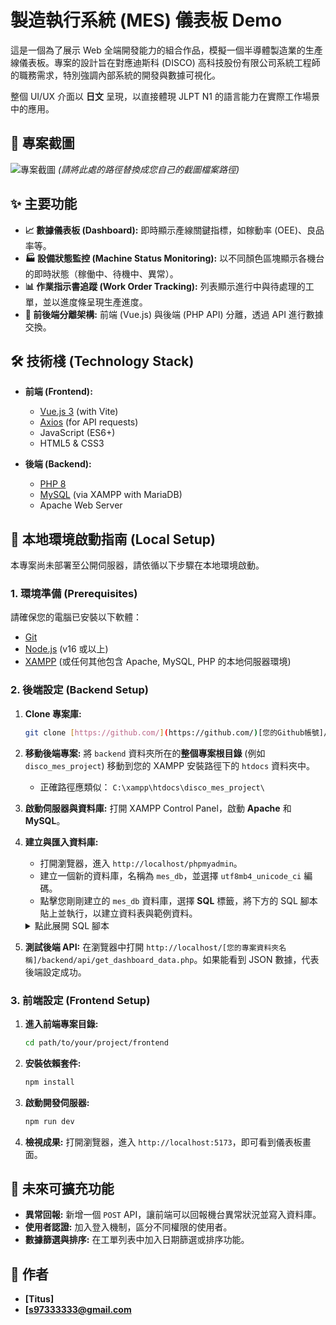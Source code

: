 # 製造執行系統 (MES) 儀表板 Demo

這是一個為了展示 Web 全端開發能力的組合作品，模擬一個半導體製造業的生產線儀表板。專案的設計旨在對應迪斯科 (DISCO) 高科技股份有限公司系統工程師的職務需求，特別強調內部系統的開發與數據可視化。

整個 UI/UX 介面以 **日文** 呈現，以直接體現 JLPT N1 的語言能力在實際工作場景中的應用。

## 📸 專案截圖

![專案截圖](screenshot/dashboard.jpg)
*(請將此處的路徑替換成您自己的截圖檔案路徑)*

## ✨ 主要功能

* **📈 數據儀表板 (Dashboard):** 即時顯示產線關鍵指標，如稼動率 (OEE)、良品率等。
* **🏭 設備狀態監控 (Machine Status Monitoring):** 以不同顏色區塊顯示各機台的即時狀態（稼働中、待機中、異常）。
* **📊 作業指示書追蹤 (Work Order Tracking):** 列表顯示進行中與待處理的工單，並以進度條呈現生產進度。
* **📡 前後端分離架構:** 前端 (Vue.js) 與後端 (PHP API) 分離，透過 API 進行數據交換。

## 🛠️ 技術棧 (Technology Stack)

* **前端 (Frontend):**
    * [Vue.js 3](https://vuejs.org/) (with Vite)
    * [Axios](https://axios-http.com/) (for API requests)
    * JavaScript (ES6+)
    * HTML5 & CSS3

* **後端 (Backend):**
    * [PHP 8](https://www.php.net/)
    * [MySQL](https://www.mysql.com/) (via XAMPP with MariaDB)
    * Apache Web Server

## 🚀 本地環境啟動指南 (Local Setup)

本專案尚未部署至公開伺服器，請依循以下步驟在本地環境啟動。

### 1. 環境準備 (Prerequisites)

請確保您的電腦已安裝以下軟體：
* [Git](https://git-scm.com/)
* [Node.js](https://nodejs.org/) (v16 或以上)
* [XAMPP](https://www.apachefriends.org/index.html) (或任何其他包含 Apache, MySQL, PHP 的本地伺服器環境)

### 2. 後端設定 (Backend Setup)

1.  **Clone 專案庫:**
    ```bash
    git clone [https://github.com/](https://github.com/)[您的Github帳號]/[您的專案庫名稱].git
    ```

2.  **移動後端專案:**
    將 `backend` 資料夾所在的**整個專案根目錄** (例如 `disco_mes_project`) 移動到您的 XAMPP 安裝路徑下的 `htdocs` 資料夾中。
    * 正確路徑應類似： `C:\xampp\htdocs\disco_mes_project\`

3.  **啟動伺服器與資料庫:**
    打開 XAMPP Control Panel，啟動 **Apache** 和 **MySQL**。

4.  **建立與匯入資料庫:**
    * 打開瀏覽器，進入 `http://localhost/phpmyadmin`。
    * 建立一個新的資料庫，名稱為 `mes_db`，並選擇 `utf8mb4_unicode_ci` 編碼。
    * 點擊您剛剛建立的 `mes_db` 資料庫，選擇 **SQL** 標籤，將下方的 SQL 腳本貼上並執行，以建立資料表與範例資料。

    <details>
    <summary>點此展開 SQL 腳本</summary>
    
    ```sql
    CREATE TABLE `machines` (
      `id` int(11) NOT NULL AUTO_INCREMENT,
      `name` varchar(100) COLLATE utf8mb4_unicode_ci NOT NULL COMMENT '機台名稱 (例: Dicer-01)',
      `status` enum('running','idle','error','maintenance') COLLATE utf8mb4_unicode_ci NOT NULL DEFAULT 'idle' COMMENT '狀態',
      `current_work_order_id` int(11) DEFAULT NULL COMMENT '目前執行的工單ID',
      PRIMARY KEY (`id`)
    ) ENGINE=InnoDB DEFAULT CHARSET=utf8mb4 COLLATE=utf8mb4_unicode_ci COMMENT='機台資訊表';

    CREATE TABLE `work_orders` (
      `id` int(11) NOT NULL AUTO_INCREMENT,
      `order_number` varchar(50) COLLATE utf8mb4_unicode_ci NOT NULL COMMENT '工單號碼',
      `product_name` varchar(100) COLLATE utf8mb4_unicode_ci NOT NULL COMMENT '產品名稱',
      `target_quantity` int(11) NOT NULL COMMENT '目標數量',
      `completed_quantity` int(11) NOT NULL DEFAULT 0 COMMENT '完成數量',
      `status` enum('pending','in_progress','completed') COLLATE utf8mb4_unicode_ci NOT NULL DEFAULT 'pending' COMMENT '工單狀態',
      `created_at` timestamp NOT NULL DEFAULT current_timestamp(),
      PRIMARY KEY (`id`),
      UNIQUE KEY `order_number` (`order_number`)
    ) ENGINE=InnoDB DEFAULT CHARSET=utf8mb4 COLLATE=utf8mb4_unicode_ci COMMENT='工單資訊表';

    INSERT INTO `machines` (`id`, `name`, `status`, `current_work_order_id`) VALUES
    (1, '研削盤 GR-01', 'running', 1),
    (2, '切削盤 DC-01', 'idle', NULL),
    (3, '洗浄機 WN-01', 'error', NULL);

    INSERT INTO `work_orders` (`id`, `order_number`, `product_name`, `target_quantity`, `completed_quantity`, `status`, `created_at`) VALUES
    (1, 'WO-20250903-001', 'Ø300mm シリコンウェーハ', 100, 50, 'in_progress', '2025-09-03 17:00:00'),
    (2, 'WO-20250903-002', 'Ø200mm SiC ウェーハ', 50, 0, 'pending', '2025-09-03 17:05:00'),
    (3, 'WO-20250903-003', 'パッケージ基板', 200, 200, 'completed', '2025-09-03 17:10:00');
    ```
    </details>

5.  **測試後端 API:**
    在瀏覽器中打開 `http://localhost/[您的專案資料夾名稱]/backend/api/get_dashboard_data.php`。如果能看到 JSON 數據，代表後端設定成功。

### 3. 前端設定 (Frontend Setup)

1.  **進入前端專案目錄:**
    ```bash
    cd path/to/your/project/frontend
    ```

2.  **安裝依賴套件:**
    ```bash
    npm install
    ```

3.  **啟動開發伺服器:**
    ```bash
    npm run dev
    ```

4.  **檢視成果:**
    打開瀏覽器，進入 `http://localhost:5173`，即可看到儀表板畫面。

## 📝 未來可擴充功能

* **異常回報:** 新增一個 `POST` API，讓前端可以回報機台異常狀況並寫入資料庫。
* **使用者認證:** 加入登入機制，區分不同權限的使用者。
* **數據篩選與排序:** 在工單列表中加入日期篩選或排序功能。

## 👤 作者

* **[Titus]**
* **[s97333333@gmail.com**